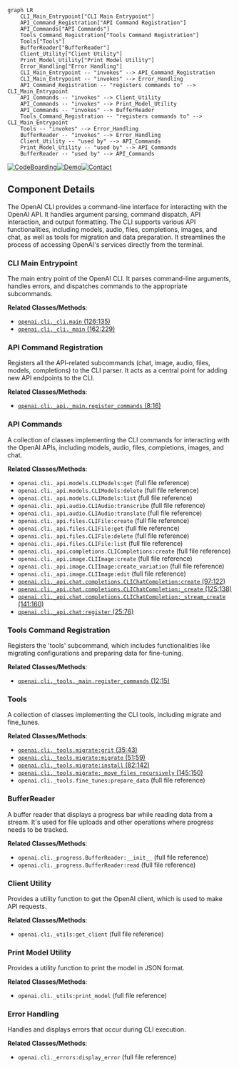 ```mermaid
graph LR
    CLI_Main_Entrypoint["CLI Main Entrypoint"]
    API_Command_Registration["API Command Registration"]
    API_Commands["API Commands"]
    Tools_Command_Registration["Tools Command Registration"]
    Tools["Tools"]
    BufferReader["BufferReader"]
    Client_Utility["Client Utility"]
    Print_Model_Utility["Print Model Utility"]
    Error_Handling["Error Handling"]
    CLI_Main_Entrypoint -- "invokes" --> API_Command_Registration
    CLI_Main_Entrypoint -- "invokes" --> Error_Handling
    API_Command_Registration -- "registers commands to" --> CLI_Main_Entrypoint
    API_Commands -- "invokes" --> Client_Utility
    API_Commands -- "invokes" --> Print_Model_Utility
    API_Commands -- "invokes" --> BufferReader
    Tools_Command_Registration -- "registers commands to" --> CLI_Main_Entrypoint
    Tools -- "invokes" --> Error_Handling
    BufferReader -- "invokes" --> Error_Handling
    Client_Utility -- "used by" --> API_Commands
    Print_Model_Utility -- "used by" --> API_Commands
    BufferReader -- "used by" --> API_Commands
```
[![CodeBoarding](https://img.shields.io/badge/Generated%20by-CodeBoarding-9cf?style=flat-square)](https://github.com/CodeBoarding/CodeBoarding)[![Demo](https://img.shields.io/badge/Try%20our-Demo-blue?style=flat-square)](https://www.codeboarding.org/demo)[![Contact](https://img.shields.io/badge/Contact%20us%20-%20codeboarding@gmail.com-lightgrey?style=flat-square)](mailto:codeboarding@gmail.com)

## Component Details

The OpenAI CLI provides a command-line interface for interacting with the OpenAI API. It handles argument parsing, command dispatch, API interaction, and output formatting. The CLI supports various API functionalities, including models, audio, files, completions, images, and chat, as well as tools for migration and data preparation. It streamlines the process of accessing OpenAI's services directly from the terminal.

### CLI Main Entrypoint
The main entry point of the OpenAI CLI. It parses command-line arguments, handles errors, and dispatches commands to the appropriate subcommands.


**Related Classes/Methods**:

- <a href="https://github.com/openai/openai-python/blob/master/src/openai/cli/_cli.py#L126-L135" target="_blank" rel="noopener noreferrer">`openai.cli._cli.main` (126:135)</a>
- <a href="https://github.com/openai/openai-python/blob/master/src/openai/cli/_cli.py#L162-L229" target="_blank" rel="noopener noreferrer">`openai.cli._cli._main` (162:229)</a>


### API Command Registration
Registers all the API-related subcommands (chat, image, audio, files, models, completions) to the CLI parser. It acts as a central point for adding new API endpoints to the CLI.


**Related Classes/Methods**:

- <a href="https://github.com/openai/openai-python/blob/master/src/openai/cli/_api/_main.py#L8-L16" target="_blank" rel="noopener noreferrer">`openai.cli._api._main.register_commands` (8:16)</a>


### API Commands
A collection of classes implementing the CLI commands for interacting with the OpenAI APIs, including models, audio, files, completions, images, and chat.


**Related Classes/Methods**:

- `openai.cli._api.models.CLIModels:get` (full file reference)
- `openai.cli._api.models.CLIModels:delete` (full file reference)
- `openai.cli._api.models.CLIModels:list` (full file reference)
- `openai.cli._api.audio.CLIAudio:transcribe` (full file reference)
- `openai.cli._api.audio.CLIAudio:translate` (full file reference)
- `openai.cli._api.files.CLIFile:create` (full file reference)
- `openai.cli._api.files.CLIFile:get` (full file reference)
- `openai.cli._api.files.CLIFile:delete` (full file reference)
- `openai.cli._api.files.CLIFile:list` (full file reference)
- `openai.cli._api.completions.CLICompletions:create` (full file reference)
- `openai.cli._api.image.CLIImage:create` (full file reference)
- `openai.cli._api.image.CLIImage:create_variation` (full file reference)
- `openai.cli._api.image.CLIImage:edit` (full file reference)
- <a href="https://github.com/openai/openai-python/blob/master/src/openai/cli/_api/chat/completions.py#L97-L122" target="_blank" rel="noopener noreferrer">`openai.cli._api.chat.completions.CLIChatCompletion:create` (97:122)</a>
- <a href="https://github.com/openai/openai-python/blob/master/src/openai/cli/_api/chat/completions.py#L125-L138" target="_blank" rel="noopener noreferrer">`openai.cli._api.chat.completions.CLIChatCompletion:_create` (125:138)</a>
- <a href="https://github.com/openai/openai-python/blob/master/src/openai/cli/_api/chat/completions.py#L141-L160" target="_blank" rel="noopener noreferrer">`openai.cli._api.chat.completions.CLIChatCompletion:_stream_create` (141:160)</a>
- <a href="https://github.com/openai/openai-python/blob/master/src/openai/cli/_api/chat/completions.py#L25-L76" target="_blank" rel="noopener noreferrer">`openai.cli._api.chat:register` (25:76)</a>


### Tools Command Registration
Registers the 'tools' subcommand, which includes functionalities like migrating configurations and preparing data for fine-tuning.


**Related Classes/Methods**:

- <a href="https://github.com/openai/openai-python/blob/master/src/openai/cli/_tools/migrate.py#L12-L15" target="_blank" rel="noopener noreferrer">`openai.cli._tools._main.register_commands` (12:15)</a>


### Tools
A collection of classes implementing the CLI tools, including migrate and fine_tunes.


**Related Classes/Methods**:

- <a href="https://github.com/openai/openai-python/blob/master/src/openai/cli/_tools/migrate.py#L35-L43" target="_blank" rel="noopener noreferrer">`openai.cli._tools.migrate:grit` (35:43)</a>
- <a href="https://github.com/openai/openai-python/blob/master/src/openai/cli/_tools/migrate.py#L51-L59" target="_blank" rel="noopener noreferrer">`openai.cli._tools.migrate:migrate` (51:59)</a>
- <a href="https://github.com/openai/openai-python/blob/master/src/openai/cli/_tools/migrate.py#L82-L142" target="_blank" rel="noopener noreferrer">`openai.cli._tools.migrate:install` (82:142)</a>
- <a href="https://github.com/openai/openai-python/blob/master/src/openai/cli/_tools/migrate.py#L145-L150" target="_blank" rel="noopener noreferrer">`openai.cli._tools.migrate:_move_files_recursively` (145:150)</a>
- `openai.cli._tools.fine_tunes:prepare_data` (full file reference)


### BufferReader
A buffer reader that displays a progress bar while reading data from a stream. It's used for file uploads and other operations where progress needs to be tracked.


**Related Classes/Methods**:

- `openai.cli._progress.BufferReader:__init__` (full file reference)
- `openai.cli._progress.BufferReader:read` (full file reference)


### Client Utility
Provides a utility function to get the OpenAI client, which is used to make API requests.


**Related Classes/Methods**:

- `openai.cli._utils:get_client` (full file reference)


### Print Model Utility
Provides a utility function to print the model in JSON format.


**Related Classes/Methods**:

- `openai.cli._utils:print_model` (full file reference)


### Error Handling
Handles and displays errors that occur during CLI execution.


**Related Classes/Methods**:

- `openai.cli._errors:display_error` (full file reference)